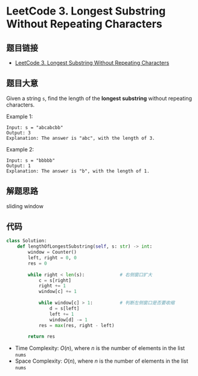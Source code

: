 # LeetCode 3. Longest Substring Without Repeating Characters
## 题目链接
* [LeetCode 3. Longest Substring Without Repeating Characters](https://leetcode.cn/problems/longest-substring-without-repeating-characters/description/?envType=study-plan-v2&envId=top-100-liked)

## 题目大意
Given a string `s`, find the length of the **longest substring** without repeating characters.

Example 1:
```
Input: s = "abcabcbb"
Output: 3
Explanation: The answer is "abc", with the length of 3.
```
Example 2:
```
Input: s = "bbbbb"
Output: 1
Explanation: The answer is "b", with the length of 1.
```

## 解题思路
sliding window

## 代码
```python
class Solution:
    def lengthOfLongestSubstring(self, s: str) -> int:
        window = Counter()
        left, right = 0, 0
        res = 0
        
        while right < len(s):             # 右侧窗口扩大
            c = s[right]
            right += 1
            window[c] += 1
            
            while window[c] > 1:          # 判断左侧窗口是否要收缩
                d = s[left]
                left += 1
                window[d] -= 1 
            res = max(res, right - left)    
        
        return res
```
* Time Complexity: $O(n)$, where $n$ is the number of elements in the list `nums`
* Space Complexity: $O(n)$, where $n$ is the number of elements in the list `nums`